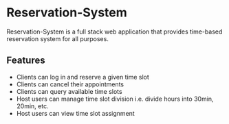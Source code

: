 # Reservation-System
Reservation-System is a full stack web application that provides time-based
reservation system for all purposes.

## Features
- Clients can log in and reserve a given time slot
- Clients can cancel their appointments 
- Clients can query available time slots
- Host users can manage time slot division i.e. divide hours into 30min, 20min, etc.
- Host users can view time slot assignment